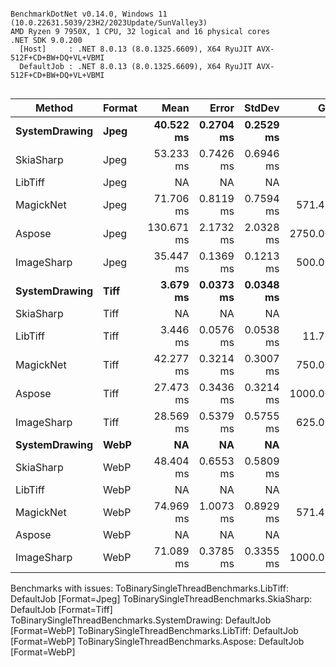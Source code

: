 ```

BenchmarkDotNet v0.14.0, Windows 11 (10.0.22631.5039/23H2/2023Update/SunValley3)
AMD Ryzen 9 7950X, 1 CPU, 32 logical and 16 physical cores
.NET SDK 9.0.200
  [Host]     : .NET 8.0.13 (8.0.1325.6609), X64 RyuJIT AVX-512F+CD+BW+DQ+VL+VBMI
  DefaultJob : .NET 8.0.13 (8.0.1325.6609), X64 RyuJIT AVX-512F+CD+BW+DQ+VL+VBMI


```
| Method        | Format | Mean       | Error     | StdDev    | Gen0      | Gen1      | Gen2      | Allocated   |
|-------------- |------- |-----------:|----------:|----------:|----------:|----------:|----------:|------------:|
| **SystemDrawing** | **Jpeg**   |  **40.522 ms** | **0.2704 ms** | **0.2529 ms** |         **-** |         **-** |         **-** |      **1335 B** |
| SkiaSharp     | Jpeg   |  53.233 ms | 0.7426 ms | 0.6946 ms |         - |         - |         - |      1536 B |
| LibTiff       | Jpeg   |         NA |        NA |        NA |        NA |        NA |        NA |          NA |
| MagickNet     | Jpeg   |  71.706 ms | 0.8119 ms | 0.7594 ms |  571.4286 |  571.4286 |  571.4286 |  34790162 B |
| Aspose        | Jpeg   | 130.671 ms | 2.1732 ms | 2.0328 ms | 2750.0000 | 1250.0000 | 1000.0000 | 137316020 B |
| ImageSharp    | Jpeg   |  35.447 ms | 0.1369 ms | 0.1213 ms |  500.0000 |  500.0000 |  500.0000 |   8722929 B |
| **SystemDrawing** | **Tiff**   |   **3.679 ms** | **0.0373 ms** | **0.0348 ms** |         **-** |         **-** |         **-** |       **258 B** |
| SkiaSharp     | Tiff   |         NA |        NA |        NA |        NA |        NA |        NA |          NA |
| LibTiff       | Tiff   |   3.446 ms | 0.0576 ms | 0.0538 ms |   11.7188 |         - |         - |    255874 B |
| MagickNet     | Tiff   |  42.277 ms | 0.3214 ms | 0.3007 ms |  750.0000 |  750.0000 |  750.0000 |  34790797 B |
| Aspose        | Tiff   |  27.473 ms | 0.3436 ms | 0.3214 ms | 1000.0000 | 1000.0000 | 1000.0000 |  72120698 B |
| ImageSharp    | Tiff   |  28.569 ms | 0.5379 ms | 0.5755 ms |  625.0000 |  562.5000 |  531.2500 |  10495276 B |
| **SystemDrawing** | **WebP**   |         **NA** |        **NA** |        **NA** |        **NA** |        **NA** |        **NA** |          **NA** |
| SkiaSharp     | WebP   |  48.404 ms | 0.6553 ms | 0.5809 ms |         - |         - |         - |      1532 B |
| LibTiff       | WebP   |         NA |        NA |        NA |        NA |        NA |        NA |          NA |
| MagickNet     | WebP   |  74.969 ms | 1.0073 ms | 0.8929 ms |  571.4286 |  571.4286 |  571.4286 |  34790162 B |
| Aspose        | WebP   |         NA |        NA |        NA |        NA |        NA |        NA |          NA |
| ImageSharp    | WebP   |  71.089 ms | 0.3785 ms | 0.3355 ms | 1000.0000 | 1000.0000 | 1000.0000 |   9857658 B |

Benchmarks with issues:
  ToBinarySingleThreadBenchmarks.LibTiff: DefaultJob [Format=Jpeg]
  ToBinarySingleThreadBenchmarks.SkiaSharp: DefaultJob [Format=Tiff]
  ToBinarySingleThreadBenchmarks.SystemDrawing: DefaultJob [Format=WebP]
  ToBinarySingleThreadBenchmarks.LibTiff: DefaultJob [Format=WebP]
  ToBinarySingleThreadBenchmarks.Aspose: DefaultJob [Format=WebP]
